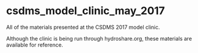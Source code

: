 # csdms_model_clinic_may_2017
All of the materials presented at the CSDMS 2017 model clinic. 

Although the clinic is being run through hydroshare.org, these materials are available for reference.
